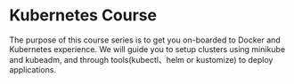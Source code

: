 # Kubernetes Course
The purpose of this course series is to get you on-boarded to Docker and Kubernetes experience. We will guide you to setup clusters using minikube and kubeadm, and through tools(kubectl、helm or kustomize) to deploy applications.

